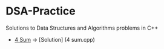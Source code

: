# DSA-Practice
Solutions to Data Structures and Algorithms problems in C++
- [4 Sum](https://leetcode.com/problems/4sum/description/) → [Solution] (4 sum.cpp)
